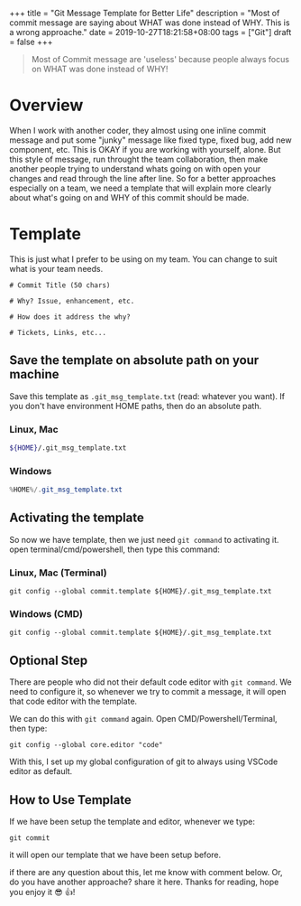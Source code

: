+++
title = "Git Message Template for Better Life"
description = "Most of commit message are saying about WHAT was done instead of WHY. This is a wrong approache."
date = 2019-10-27T18:21:58+08:00
tags = ["Git"]
draft = false
+++

> Most of Commit message are 'useless' because people always focus on WHAT was done instead of WHY!

# Overview

When I work with another coder, they almost using one inline commit message and put some "junky" message like fixed type, fixed bug, add new component, etc. This is OKAY if you are working with yourself, alone. But this style of message, run throught the team collaboration, then make another people trying to understand whats going on with open your changes and read through the line after line. So for a better approaches especially on a team, we need a template that will explain more clearly about what's going on and WHY of this commit should be made.

# Template

This is just what I prefer to be using on my team. You can change to suit what is your team needs.

```text
# Commit Title (50 chars)

# Why? Issue, enhancement, etc.

# How does it address the why?

# Tickets, Links, etc...
```

## Save the template on absolute path on your machine

Save this template as ``.git_msg_template.txt`` (read: whatever you want). If you don't have environment HOME paths, then do an absolute path.

### Linux, Mac

```bash
${HOME}/.git_msg_template.txt
```

### Windows

```powershell
%HOME%/.git_msg_template.txt
```

## Activating the template

So now we have template, then we just need ``git command`` to  activating it.
open terminal/cmd/powershell, then type this command:

### Linux, Mac (Terminal)

```git
git config --global commit.template ${HOME}/.git_msg_template.txt
```

### Windows (CMD)

```git
git config --global commit.template ${HOME}/.git_msg_template.txt
```

## Optional Step

There are people who did not their default code editor with ``git command``. We need to configure it, so whenever we try to commit a message, it will open that code editor with the template.

We can do this with ``git command`` again. Open CMD/Powershell/Terminal, then type:

```git
git config --global core.editor "code"
```

With this, I set up my global configuration of git to always using VSCode editor as default.

## How to Use Template

If we have been setup the template and editor, whenever we type:

```git
git commit
```

it will open our template that we have been setup before.

if there are any question about this, let me know with comment below. Or, do you have another approache? share it here. Thanks for reading, hope you enjoy it :sunglasses: :+1:!
